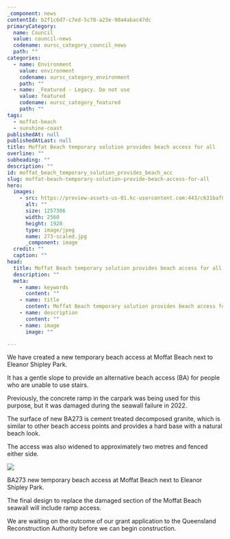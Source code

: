 ```yaml
---
_component: news
contentId: b2f1c6d7-c7ed-5c78-a23e-90a4abac47dc
primaryCategory:
  name: Council
  value: council-news
  codename: oursc_category_council_news
  path: ""
categories:
  - name: Environment
    value: environment
    codename: oursc_category_environment
    path: ""
  - name: _Featured - Legacy. Do not use
    value: featured
    codename: oursc_category_featured
    path: ""
tags:
  - moffat-beach
  - sunshine-coast
publishedAt: null
publishedAtLast: null
title: Moffat Beach temporary solution provides beach access for all
overline: ""
subheading: ""
description: ""
id: moffat_beach_temporary_solution_provides_beach_acc
slug: moffat-beach-temporary-solution-provide-beach-access-for-all
hero:
  images:
    - src: https://preview-assets-us-01.kc-usercontent.com:443/c631baf8-1b46-001f-580c-d0001b68b4a8/db7f3d6a-11e9-459e-bad5-6a4bd74a5fe1/273-scaled.jpg
      alt: ""
      size: 1257306
      width: 2560
      height: 1920
      type: image/jpeg
      name: 273-scaled.jpg
      _component: image
  credit: ""
  caption: ""
head:
  title: Moffat Beach temporary solution provides beach access for all
  description: ""
  meta:
    - name: keywords
      content: ""
    - name: title
      content: Moffat Beach temporary solution provides beach access for all
    - name: description
      content: ""
    - name: image
      image: ""

---
```

We have created a new temporary beach access at Moffat Beach next to Eleanor Shipley Park.

It has a gentle slope to provide an alternative beach access (BA) for people who are unable to use stairs.

Previously, the concrete ramp in the carpark was being used for this purpose, but it was damaged during the seawall failure in 2022.

The surface of new BA273 is cement treated decomposed granite, which is similar to other beach access points and provides a hard base with a natural beach look.

The access was also widened to approximately two metres and fenced either side.

![](https://preview-assets-us-01.kc-usercontent.com:443/c631baf8-1b46-001f-580c-d0001b68b4a8/f25cb6a1-890b-4684-934c-42297334b991/273a-1024x768.jpg)

BA273 new temporary beach access at Moffat Beach next to Eleanor Shipley Park.

The final design to replace the damaged section of the Moffat Beach seawall will include ramp access.

We are waiting on the outcome of our grant application to the Queensland Reconstruction Authority before we can begin construction.
